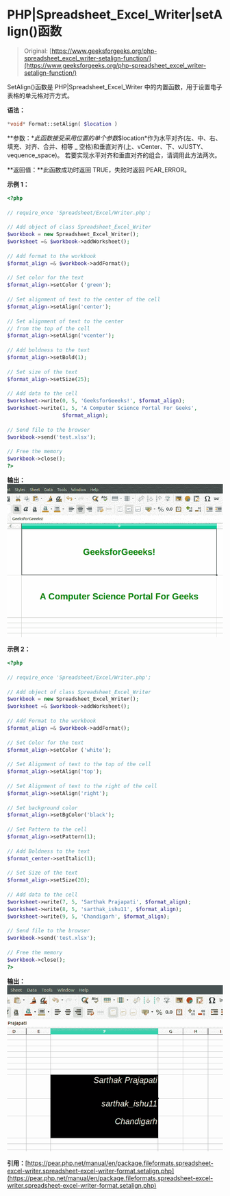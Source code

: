 # PHP|Spreadsheet_Excel_Writer|setAlign()函数

> Original: [https://www.geeksforgeeks.org/php-spreadsheet_excel_writer-setalign-function/](https://www.geeksforgeeks.org/php-spreadsheet_excel_writer-setalign-function/)

SetAlign()函数是 PHP|Spreadsheet_Excel_Writer 中的内置函数，用于设置电子表格的单元格对齐方式。

**语法：**

```php
*void* Format::setAlign( $location )
```

**参数：**此函数接受采用位置的单个参数*$location*作为水平对齐(左、中、右、填充、对齐、合并、相等 _ 空格)和垂直对齐(上、vCenter、下、vJUSTY、vequence_space)。 若要实现水平对齐和垂直对齐的组合，请调用此方法两次。

**返回值：**此函数成功时返回 TRUE，失败时返回 PEAR_ERROR。

**示例 1：**

```php
<?php

// require_once 'Spreadsheet/Excel/Writer.php';

// Add object of class Spreadsheet_Excel_Writer
$workbook = new Spreadsheet_Excel_Writer();
$worksheet =& $workbook->addWorksheet();

// Add format to the workbook
$format_align =& $workbook->addFormat();

// Set color for the text 
$format_align->setColor ('green');

// Set alignment of text to the center of the cell 
$format_align->setAlign('center');

// Set alignment of text to the center 
// from the top of the cell 
$format_align->setAlign('vcenter');

// Add boldness to the text 
$format_align->setBold(1);

// Set size of the text
$format_align->setSize(25);

// Add data to the cell
$worksheet->write(0, 5, 'GeeksforGeeeks!', $format_align);
$worksheet->write(1, 5, 'A Computer Science Portal For Geeks',
                  $format_align);

// Send file to the browser
$workbook->send('test.xlsx');

// Free the memory
$workbook->close();
?>
```

**输出：**
![](img/46794eab0dd4981f6f748c74ab48fb9f.png)

**示例 2：**

```php
<?php

// require_once 'Spreadsheet/Excel/Writer.php';

// Add object of class Spreadsheet_Excel_Writer
$workbook = new Spreadsheet_Excel_Writer();
$worksheet =& $workbook->addWorksheet();

// Add Format to the workbook
$format_align =& $workbook->addFormat();

// Set Color for the text 
$format_align->setColor ('white');

// Set Alignment of text to the top of the cell 
$format_align->setAlign('top');

// Set Alignment of text to the right of the cell 
$format_align->setAlign('right');

// Set background color
$format_align->setBgColor('black');

// Set Pattern to the cell
$format_align->setPattern(1);

// Add Boldness to the text 
$format_center->setItalic(1);

// Set Size of the text
$format_align->setSize(20);

// Add data to the cell
$worksheet->write(7, 5, 'Sarthak Prajapati', $format_align);
$worksheet->write(8, 5, 'sarthak_ishu11', $format_align);
$worksheet->write(9, 5, 'Chandigarh', $format_align);

// Send file to the browser
$workbook->send('test.xlsx');

// Free the memory
$workbook->close();
?>
```

**输出：**
![](img/5ea0d42de70c5cb552d920e5b9e74e05.png)

**引用：**[https://pear.php.net/manual/en/package.fileformats.spreadsheet-excel-writer.spreadsheet-excel-writer-format.setalign.php](https://pear.php.net/manual/en/package.fileformats.spreadsheet-excel-writer.spreadsheet-excel-writer-format.setalign.php)
